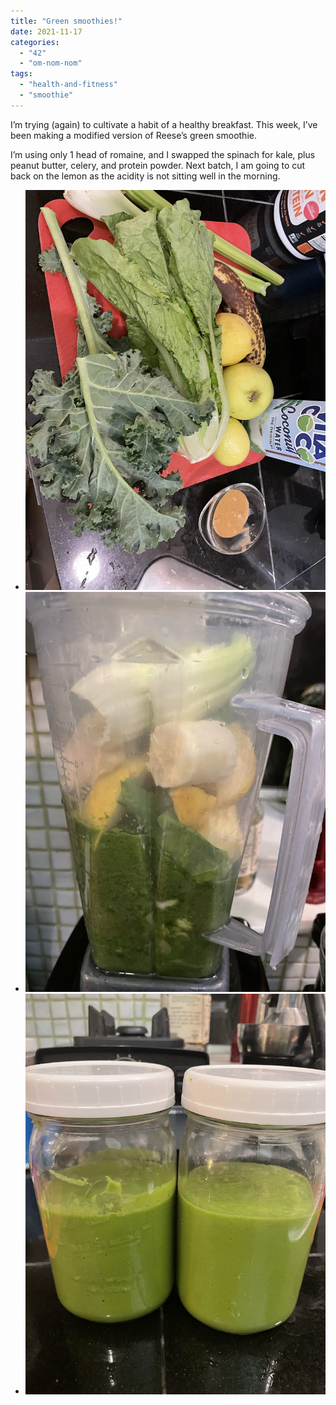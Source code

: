 ```yaml
---
title: "Green smoothies!"
date: 2021-11-17
categories: 
  - "42"
  - "om-nom-nom"
tags: 
  - "health-and-fitness"
  - "smoothie"
---
```


I’m trying (again) to cultivate a habit of a healthy breakfast. This week, I’ve been making a modified version of Reese’s green smoothie.

I’m using only 1 head of romaine, and I swapped the spinach for kale, plus peanut butter, celery, and protein powder. Next batch, I am going to cut back on the lemon as the acidity is not sitting well in the morning.

- ![](images/img_4937-scaled.jpg)
- ![](images/img_4938-scaled.jpg)
- ![](images/img_4939-scaled.jpg)

